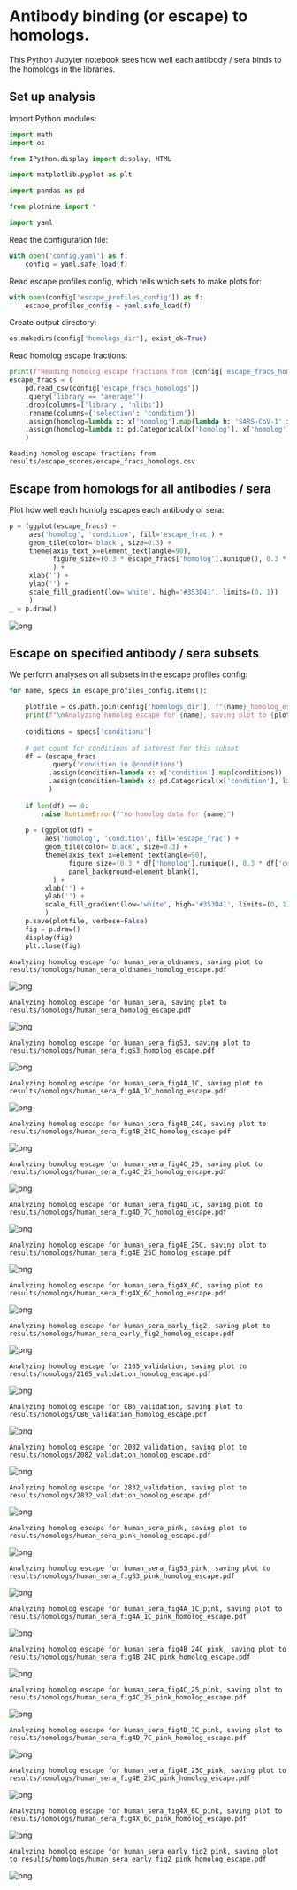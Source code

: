 # Antibody binding (or escape) to homologs.
This Python Jupyter notebook sees how well each antibody / sera binds to the homologs in the libraries.

## Set up analysis
Import Python modules:


```python
import math
import os

from IPython.display import display, HTML

import matplotlib.pyplot as plt

import pandas as pd

from plotnine import *

import yaml
```

Read the configuration file:


```python
with open('config.yaml') as f:
    config = yaml.safe_load(f)
```

Read escape profiles config, which tells which sets to make plots for:


```python
with open(config['escape_profiles_config']) as f:
    escape_profiles_config = yaml.safe_load(f)
```

Create output directory:


```python
os.makedirs(config['homologs_dir'], exist_ok=True)
```

Read homolog escape fractions:


```python
print(f"Reading homolog escape fractions from {config['escape_fracs_homologs']}")
escape_fracs = (
    pd.read_csv(config['escape_fracs_homologs'])
    .query('library == "average"')
    .drop(columns=['library', 'nlibs'])
    .rename(columns={'selection': 'condition'})
    .assign(homolog=lambda x: x['homolog'].map(lambda h: 'SARS-CoV-1' if h == 'SARS-CoV' else h))
    .assign(homolog=lambda x: pd.Categorical(x['homolog'], x['homolog'].unique(), ordered=True))
    )
```

    Reading homolog escape fractions from results/escape_scores/escape_fracs_homologs.csv


## Escape from homologs for all antibodies / sera
Plot how well each homolg escapes each antibody or sera:


```python
p = (ggplot(escape_fracs) +
     aes('homolog', 'condition', fill='escape_frac') +
     geom_tile(color='black', size=0.3) +
     theme(axis_text_x=element_text(angle=90),
           figure_size=(0.3 * escape_fracs['homolog'].nunique(), 0.3 * escape_fracs['condition'].nunique()),
           ) +
     xlab('') +
     ylab('') +
     scale_fill_gradient(low='white', high='#353D41', limits=(0, 1))
     )
_ = p.draw()
```


    
![png](homolog_escape_files/homolog_escape_12_0.png)
    


## Escape on specified antibody / sera subsets
We perform analyses on all subsets in the escape profiles config:


```python
for name, specs in escape_profiles_config.items():

    plotfile = os.path.join(config['homologs_dir'], f"{name}_homolog_escape.pdf")
    print(f"\nAnalyzing homolog escape for {name}, saving plot to {plotfile}")
    
    conditions = specs['conditions']
    
    # get count for conditions of interest for this subset
    df = (escape_fracs
          .query('condition in @conditions')
          .assign(condition=lambda x: x['condition'].map(conditions))
          .assign(condition=lambda x: pd.Categorical(x['condition'], list(conditions.values()), ordered=True))
          )
    
    if len(df) == 0:
        raise RuntimeError(f"no homolog data for {name}")
        
    p = (ggplot(df) +
         aes('homolog', 'condition', fill='escape_frac') +
         geom_tile(color='black', size=0.3) +
         theme(axis_text_x=element_text(angle=90),
               figure_size=(0.3 * df['homolog'].nunique(), 0.3 * df['condition'].nunique()),
               panel_background=element_blank(),
           ) +
         xlab('') +
         ylab('') +
         scale_fill_gradient(low='white', high='#353D41', limits=(0, 1))
         )
    p.save(plotfile, verbose=False)
    fig = p.draw()
    display(fig)
    plt.close(fig)
```

    
    Analyzing homolog escape for human_sera_oldnames, saving plot to results/homologs/human_sera_oldnames_homolog_escape.pdf



    
![png](homolog_escape_files/homolog_escape_14_1.png)
    


    
    Analyzing homolog escape for human_sera, saving plot to results/homologs/human_sera_homolog_escape.pdf



    
![png](homolog_escape_files/homolog_escape_14_3.png)
    


    
    Analyzing homolog escape for human_sera_figS3, saving plot to results/homologs/human_sera_figS3_homolog_escape.pdf



    
![png](homolog_escape_files/homolog_escape_14_5.png)
    


    
    Analyzing homolog escape for human_sera_fig4A_1C, saving plot to results/homologs/human_sera_fig4A_1C_homolog_escape.pdf



    
![png](homolog_escape_files/homolog_escape_14_7.png)
    


    
    Analyzing homolog escape for human_sera_fig4B_24C, saving plot to results/homologs/human_sera_fig4B_24C_homolog_escape.pdf



    
![png](homolog_escape_files/homolog_escape_14_9.png)
    


    
    Analyzing homolog escape for human_sera_fig4C_25, saving plot to results/homologs/human_sera_fig4C_25_homolog_escape.pdf



    
![png](homolog_escape_files/homolog_escape_14_11.png)
    


    
    Analyzing homolog escape for human_sera_fig4D_7C, saving plot to results/homologs/human_sera_fig4D_7C_homolog_escape.pdf



    
![png](homolog_escape_files/homolog_escape_14_13.png)
    


    
    Analyzing homolog escape for human_sera_fig4E_25C, saving plot to results/homologs/human_sera_fig4E_25C_homolog_escape.pdf



    
![png](homolog_escape_files/homolog_escape_14_15.png)
    


    
    Analyzing homolog escape for human_sera_fig4X_6C, saving plot to results/homologs/human_sera_fig4X_6C_homolog_escape.pdf



    
![png](homolog_escape_files/homolog_escape_14_17.png)
    


    
    Analyzing homolog escape for human_sera_early_fig2, saving plot to results/homologs/human_sera_early_fig2_homolog_escape.pdf



    
![png](homolog_escape_files/homolog_escape_14_19.png)
    


    
    Analyzing homolog escape for 2165_validation, saving plot to results/homologs/2165_validation_homolog_escape.pdf



    
![png](homolog_escape_files/homolog_escape_14_21.png)
    


    
    Analyzing homolog escape for CB6_validation, saving plot to results/homologs/CB6_validation_homolog_escape.pdf



    
![png](homolog_escape_files/homolog_escape_14_23.png)
    


    
    Analyzing homolog escape for 2082_validation, saving plot to results/homologs/2082_validation_homolog_escape.pdf



    
![png](homolog_escape_files/homolog_escape_14_25.png)
    


    
    Analyzing homolog escape for 2832_validation, saving plot to results/homologs/2832_validation_homolog_escape.pdf



    
![png](homolog_escape_files/homolog_escape_14_27.png)
    


    
    Analyzing homolog escape for human_sera_pink, saving plot to results/homologs/human_sera_pink_homolog_escape.pdf



    
![png](homolog_escape_files/homolog_escape_14_29.png)
    


    
    Analyzing homolog escape for human_sera_figS3_pink, saving plot to results/homologs/human_sera_figS3_pink_homolog_escape.pdf



    
![png](homolog_escape_files/homolog_escape_14_31.png)
    


    
    Analyzing homolog escape for human_sera_fig4A_1C_pink, saving plot to results/homologs/human_sera_fig4A_1C_pink_homolog_escape.pdf



    
![png](homolog_escape_files/homolog_escape_14_33.png)
    


    
    Analyzing homolog escape for human_sera_fig4B_24C_pink, saving plot to results/homologs/human_sera_fig4B_24C_pink_homolog_escape.pdf



    
![png](homolog_escape_files/homolog_escape_14_35.png)
    


    
    Analyzing homolog escape for human_sera_fig4C_25_pink, saving plot to results/homologs/human_sera_fig4C_25_pink_homolog_escape.pdf



    
![png](homolog_escape_files/homolog_escape_14_37.png)
    


    
    Analyzing homolog escape for human_sera_fig4D_7C_pink, saving plot to results/homologs/human_sera_fig4D_7C_pink_homolog_escape.pdf



    
![png](homolog_escape_files/homolog_escape_14_39.png)
    


    
    Analyzing homolog escape for human_sera_fig4E_25C_pink, saving plot to results/homologs/human_sera_fig4E_25C_pink_homolog_escape.pdf



    
![png](homolog_escape_files/homolog_escape_14_41.png)
    


    
    Analyzing homolog escape for human_sera_fig4X_6C_pink, saving plot to results/homologs/human_sera_fig4X_6C_pink_homolog_escape.pdf



    
![png](homolog_escape_files/homolog_escape_14_43.png)
    


    
    Analyzing homolog escape for human_sera_early_fig2_pink, saving plot to results/homologs/human_sera_early_fig2_pink_homolog_escape.pdf



    
![png](homolog_escape_files/homolog_escape_14_45.png)
    



```python

```
